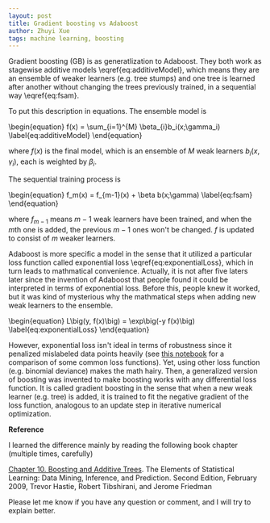 ```yaml
---
layout: post
title: Gradient boosting vs Adaboost
author: Zhuyi Xue
tags: machine learning, boosting
---
```


<script type="text/x-mathjax-config">
MathJax.Hub.Config({
  TeX: { equationNumbers: { autoNumber: "AMS" } }
});
</script>


Gradient boosting (GB) is as generatlization to Adaboost. They both work as
stagewise additive models \eqref{eq:additiveModel}, which means they are an ensemble of weaker learners
(e.g. tree stumps) and one tree is learned after another without changing the
trees previously trained, in a sequential way \eqref{eq:fsam}.

To put this description in equations. The ensemble model is 

\begin{equation}
    f(x) = \sum_{i=1}^{M} \beta_{i}b_i(x;\gamma_i)
    \label{eq:additiveModel}
\end{equation}

where $f(x)$ is the final model, which is an ensemble of $M$ weak learners
$b_i(x, \gamma_i)$, each is weighted by $\beta_i$.

The sequential training process is 

\begin{equation}
    f_m(x) = f_{m-1}(x) + \beta b(x;\gamma)
    \label{eq:fsam}
\end{equation}

where $f_{m-1}$ means $m-1$ weak learners have been trained, and when the $m$th
one is added, the previous $m-1$ ones won't be changed. $f$ is updated to
consist of $m$ weaker learners.

Adaboost is more specific a model in the sense that it utilized a particular
loss function called exponential loss \eqref{eq:exponentialLoss}, which in turn
leads to mathmatical convenience. Actually, it is not after five laters later
since the invention of Adaboost that people found it could be interpreted in
terms of exponential loss. Before this, people knew it worked, but it was kind
of mysterious why the mathmatical steps when adding new weak learners to the
ensemble.

\begin{equation}
    L\big(y, f(x)\big) = \exp\big(-y f(x)\big)
    \label{eq:exponentialLoss}
\end{equation}

However, exponential loss isn't ideal in terms of robustness since it penalized
mislabeled data points heavily (see [this
notebook](https://github.com/zyxue/sutton-barto-rl-exercises/blob/d2576ce4c826f2ec788bedeacb0dd8b7bd60544a/supervised/error-functions.ipynb)
for a comparison of some common loss functions). Yet, using other loss function
(e.g. binomial deviance) makes the math hairy. Then, a generalized version of
boosting was invented to make boosting works with any differential loss
function. It is called gradient boosting in the sense that when a new weak
learner (e.g. tree) is added, it is trained to fit the negative gradient of the
loss function, analogous to an update step in iterative numerical optimization.


**Reference**

I learned the difference mainly by reading the following book chapter (multiple
times, carefully)

[Chapter 10. Boosting and Additive
Trees](https://statweb.stanford.edu/~tibs/ElemStatLearn/). The Elements of
Statistical Learning: Data Mining, Inference, and Prediction. Second Edition,
February 2009, Trevor Hastie, Robert Tibshirani, and Jerome Friedman

Please let me know if you have any question or comment, and I will try to
explain better.
